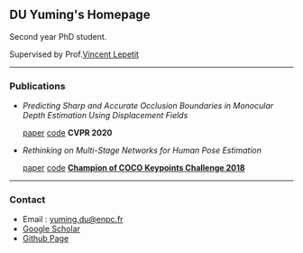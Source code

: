 ## DU Yuming's Homepage

Second year PhD student.

Supervised by Prof.[Vincent Lepetit](http://imagine.enpc.fr/~lepetitv/)

------

### Publications
- _Predicting Sharp and Accurate Occlusion Boundaries in Monocular Depth Estimation Using Displacement Fields_

   [paper](https://arxiv.org/abs/2002.12730) [code](https://github.com/dulucas/Displacement_Field)
   **CVPR 2020**

- _Rethinking on Multi-Stage Networks for Human Pose Estimation_

   [paper](https://arxiv.org/abs/1901.00148) [code](https://github.com/fenglinglwb/MSPN)
   **[Champion of COCO Keypoints Challenge 2018](http://cocodataset.org/#keypoints-leaderboard)** 

------

### Contact
- Email : yuming.du@enpc.fr
- [Google Scholar](https://scholar.google.com/citations?user=mLytdOoAAAAJ&hl=en)
- [Github Page](https://github.com/dulucas)
